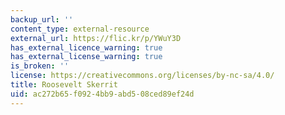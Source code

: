 ```yaml
---
backup_url: ''
content_type: external-resource
external_url: https://flic.kr/p/YWuY3D
has_external_licence_warning: true
has_external_license_warning: true
is_broken: ''
license: https://creativecommons.org/licenses/by-nc-sa/4.0/
title: Roosevelt Skerrit
uid: ac272b65-f092-4bb9-abd5-08ced89ef24d
---
```

